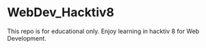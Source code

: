 # WebDev_Hacktiv8
This repo is for educational only. Enjoy learning in hacktiv 8 for Web Development.
